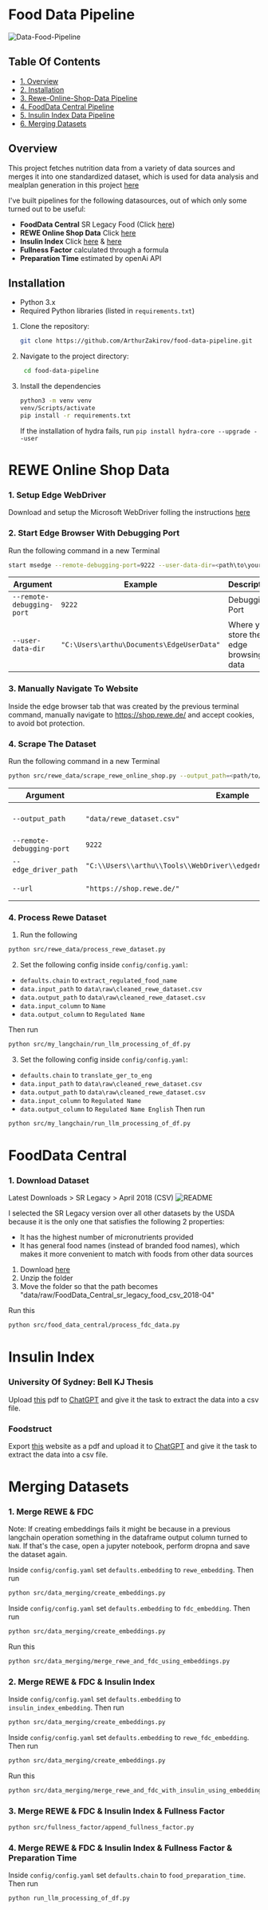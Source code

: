# Food Data Pipeline
![Data-Food-Pipeline](images/Food%20Data%20Pipeline.drawio.svg)


## Table Of Contents
- [1. Overview](#overview)
- [2. Installation](#installation)
- [3. Rewe-Online-Shop-Data Pipeline](#rewe-online-shop-data)
- [4. FoodData Central Pipeline](#fooddata-central)
- [5. Insulin Index Data Pipeline](#insulin-index)
- [6. Merging Datasets](#merging-datasets)

## Overview
This project fetches nutrition data from a variety of data sources and merges it into one standardized dataset, which is used for data analysis and mealplan generation in this project [here](https://github.com/ArthurZakirov/Mealplan-App)

I've built pipelines for the following datasources, out of which only some turned out to be useful:
- **FoodData Central** SR Legacy Food (Click [here](https://fdc.nal.usda.gov/download-datasets.html))
- **REWE Online Shop Data**  Click [here](https://shop.rewe.de/)
- **Insulin Index** Click [here](https://www.scribd.com/document/379537249/Bell-KJ-thesis-2-pdf) & [here](https://foodstruct.com/insulin-index-chart-food-list)
- **Fullness Factor** calculated through a formula
- **Preparation Time** estimated by openAi API

## Installation
- Python 3.x
- Required Python libraries (listed in `requirements.txt`)

1. Clone the repository:
   ```bash
   git clone https://github.com/ArthurZakirov/food-data-pipeline.git
   ```
2. Navigate to the project directory:
   ```bash
    cd food-data-pipeline
   ```
3. Install the dependencies
   ```bash
   python3 -m venv venv
   venv/Scripts/activate
   pip install -r requirements.txt
   ```

   If the installation of hydra fails, run `pip install hydra-core --upgrade --user`
# REWE Online Shop Data 
### 1. Setup Edge WebDriver
Download and setup the Microsoft WebDriver folling the instructions [here](https://learn.microsoft.com/en-us/microsoft-edge/webdriver-chromium/?tabs=python&form=MA13LH)

### 2. Start Edge Browser With Debugging Port
Run the following command in a new Terminal
```bash
start msedge --remote-debugging-port=9222 --user-data-dir=<path\to\your\user\data>
```

| Argument | Example | Description |
|----------|-------------|---------|
| `--remote-debugging-port` | `9222` | Debugging Port |
| `--user-data-dir` | `"C:\Users\arthu\Documents\EdgeUserData"` | Where you store the edge browsing data |

### 3. Manually Navigate To Website
Inside the edge browser tab that was created by the previous terminal command, manually navigate to https://shop.rewe.de/ and accept cookies, to avoid bot protection.

### 4. Scrape The Dataset
Run the following command in a new Terminal
```bash
python src/rewe_data/scrape_rewe_online_shop.py --output_path=<path/to/your/data> --remote-debugging-port=<port> --edge_driver_path=<path/to/your/driver> --url=<url>
```
| Argument | Example | Description |
|----------|-------------|---------|
| ```--output_path``` | ```"data/rewe_dataset.csv"``` | Where to store your scraped dataset |
| ```--remote-debugging-port``` | ```9222``` | Debugging Port |
| ```--edge_driver_path``` | ```"C:\\Users\\arthu\\Tools\\WebDriver\\edgedriver_win64\\msedgedriver.exe"``` | Path to msedgedriver.exe |
| ```--url``` | ```"https://shop.rewe.de/"``` | URL to the Rewe Website |

### 4. Process Rewe Dataset
1. Run the following
```bash
python src/rewe_data/process_rewe_dataset.py
```
2. Set the following config inside `config/config.yaml`:
-  `defaults.chain` to `extract_regulated_food_name`
- `data.input_path` to `data\raw\cleaned_rewe_dataset.csv`
- `data.output_path` to `data\raw\cleaned_rewe_dataset.csv`
- `data.input_column` to `Name`
- `data.output_column` to `Regulated Name`

Then run
```bash
python src/my_langchain/run_llm_processing_of_df.py
```

3. Set the following config inside `config/config.yaml`:
-  `defaults.chain` to `translate_ger_to_eng`
- `data.input_path` to `data\raw\cleaned_rewe_dataset.csv`
- `data.output_path` to `data\raw\cleaned_rewe_dataset.csv`
- `data.input_column` to `Regulated Name`
- `data.output_column` to `Regulated Name English`
Then run
```bash
python src/my_langchain/run_llm_processing_of_df.py
```


# FoodData Central 
### 1. Download Dataset
Latest Downloads > SR Legacy > April 2018 (CSV)
![README](images/readme/FoodDataCentral-Download%20Data.png)

I selected the SR Legacy version over all other datasets by the USDA because it is the only one that satisfies the following 2 properties:
- It has the highest number of micronutrients provided
- It has general food names (instead of branded food names), which makes it more convenient to match with foods from other data sources

1. Download [here](https://fdc.nal.usda.gov/download-datasets.html)
2. Unzip the folder
3. Move the folder so that the path becomes "data/raw/FoodData_Central_sr_legacy_food_csv_2018-04"  

Run this
```bash
python src/food_data_central/process_fdc_data.py
```

# Insulin Index
### University Of Sydney: Bell KJ Thesis
Upload [this](https://www.scribd.com/document/379537249/Bell-KJ-thesis-2-pdf) pdf to [ChatGPT](https://chatgpt.com/) and give it the task to extract the data into a csv file.

### Foodstruct
Export [this](https://foodstruct.com/insulin-index-chart-food-list) website as a pdf and upload it to [ChatGPT](https://chatgpt.com/) and give it the task to extract the data into a csv file.

# Merging Datasets
### 1. Merge REWE & FDC
Note: If creating embeddings fails it might be because in a previous langchain operation something in the dataframe output column turned to `NaN`.
If that's the case, open a jupyter notebook, perform dropna and save the dataset again.

Inside `config/config.yaml` set `defaults.embedding` to `rewe_embedding`. Then run
```bash
python src/data_merging/create_embeddings.py
```

Inside `config/config.yaml` set `defaults.embedding` to `fdc_embedding`. Then run
```bash
python src/data_merging/create_embeddings.py
```

Run this
```bash
python src/data_merging/merge_rewe_and_fdc_using_embeddings.py
```

### 2. Merge REWE & FDC & Insulin Index
Inside `config/config.yaml` set `defaults.embedding` to `insulin_index_embedding`. Then run
```bash
python src/data_merging/create_embeddings.py
```
Inside `config/config.yaml` set `defaults.embedding` to `rewe_fdc_embedding`. Then run
```bash
python src/data_merging/create_embeddings.py
```
Run this
```bash
python src/data_merging/merge_rewe_and_fdc_with_insulin_using_embeddings.py
```

### 3. Merge REWE & FDC & Insulin Index & Fullness Factor
```bash
python src/fullness_factor/append_fullness_factor.py
```

### 4. Merge REWE & FDC & Insulin Index & Fullness Factor & Preparation Time
Inside `config/config.yaml` set `defaults.chain` to `food_preparation_time`. Then run
```bash
python run_llm_processing_of_df.py
```